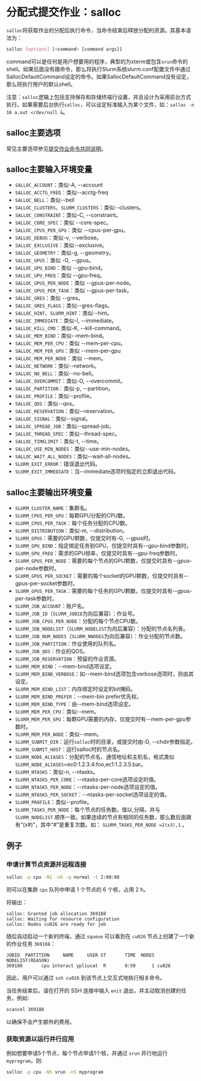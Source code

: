 # 分配式提交作业：salloc

`salloc`将获取作业的分配后执行命令，当命令结束后释放分配的资源。其基本语法为：

```bash
salloc [options] [<command> [command args]]
```

command可以是任何是用户想要用的程序，典型的为xterm或包含`srun`命令的shell。如果后面没有跟命令，那么将执行Slurm系统slurm.conf配置文件中通过SallocDefaultCommand设定的命令。如果SallocDefaultCommand没有设定，那么将执行用户的默认shell。

注意：`salloc`逻辑上包括支持保存和存储终端行设置，并且设计为采用前台方式执行。如果需要后台执行`salloc`，可以设定标准输入为某个文件，如：`salloc -n 16 a.out </dev/null &`。

## salloc主要选项

常见主要选项参见[提交作业命令共同说明](./submission.md)。

## salloc主要输入环境变量

- `SALLOC_ACCOUNT`：类似-A, --account
- `SALLOC_ACCTG_FREQ`：类似--acctg-freq
- `SALLOC_BELL`：类似--bell
- `SALLOC_CLUSTERS`、`SLURM_CLUSTERS`：类似--clusters。
- `SALLOC_CONSTRAINT`：类似-C, --constraint。
- `SALLOC_CORE_SPEC`：类似 --core-spec。
- `SALLOC_CPUS_PER_GPU`：类似 --cpus-per-gpu。
- `SALLOC_DEBUG`：类似-v, --verbose。
- `SALLOC_EXCLUSIVE`：类似--exclusive。
- `SALLOC_GEOMETRY`：类似-g, --geometry。
- `SALLOC_GPUS`：类似 -G, --gpus。
- `SALLOC_GPU_BIND`：类似 --gpu-bind。
- `SALLOC_GPU_FREQ`：类似 --gpu-freq。
- `SALLOC_GPUS_PER_NODE`：类似 --gpus-per-node。
- `SALLOC_GPUS_PER_TASK`：类似 --gpus-per-task。
- `SALLOC_GRES`：类似 --gres。
- `SALLOC_GRES_FLAGS`：类似--gres-flags。
- `SALLOC_HINT`、`SLURM_HINT`：类似--hint。
- `SALLOC_IMMEDIATE`：类似-I, --immediate。
- `SALLOC_KILL_CMD`：类似-K, --kill-command。
- `SALLOC_MEM_BIND`：类似--mem-bind。
- `SALLOC_MEM_PER_CPU`：类似 --mem-per-cpu。
- `SALLOC_MEM_PER_GPU`：类似 --mem-per-gpu
- `SALLOC_MEM_PER_NODE`：类似 --mem。
- `SALLOC_NETWORK`：类似--network。
- `SALLOC_NO_BELL`：类似--no-bell。
- `SALLOC_OVERCOMMIT`：类似-O, --overcommit。
- `SALLOC_PARTITION`：类似-p, --partition。
- `SALLOC_PROFILE`：类似--profile。
- `SALLOC_QOS`：类似--qos。
- `SALLOC_RESERVATION`：类似--reservation。
- `SALLOC_SIGNAL`：类似--signal。
- `SALLOC_SPREAD_JOB`：类似--spread-job。
- `SALLOC_THREAD_SPEC`：类似--thread-spec。
- `SALLOC_TIMELIMIT`：类似-t, --time。
- `SALLOC_USE_MIN_NODES`：类似--use-min-nodes。
- `SALLOC_WAIT_ALL_NODES`：类似--wait-all-nodes。
- `SLURM_EXIT_ERROR`：错误退出代码。
- `SLURM_EXIT_IMMEDIATE`：当--immediate选项时指定的立即退出代码。

## salloc主要输出环境变量

- `SLURM_CLUSTER_NAME`：集群名。
- `SLURM_CPUS_PER_GPU`：每颗GPU分配的CPU数。
- `SLURM_CPUS_PER_TASK`：每个任务分配的CPU数。
- `SLURM_DISTRIBUTION`：类似-m, --distribution。
- `SLURM_GPUS`：需要的GPU颗数，仅提交时有-G, --gpus时。
- `SLURM_GPU_BIND`：指定绑定任务到GPU，仅提交时具有--gpu-bind参数时。
- `SLURM_GPU_FREQ`：需求的GPU频率，仅提交时具有--gpu-freq参数时。
- `SLURM_GPUS_PER_NODE`：需要的每个节点的GPU颗数，仅提交时具有--gpus-per-node参数时。
- `SLURM_GPUS_PER_SOCKET`：需要的每个socket的GPU颗数，仅提交时具有--gpus-per-socket参数时。
- `SLURM_GPUS_PER_TASK`：需要的每个任务的GPU颗数，仅提交时具有--gpus-per-task参数时。
- `SLURM_JOB_ACCOUNT`：账户名。
- `SLURM_JOB_ID`（`SLURM_JOBID`为向后兼容）：作业号。
- `SLURM_JOB_CPUS_PER_NODE`：分配的每个节点CPU数。
- `SLURM_JOB_NODELIST`（`SLURM_NODELIST`为向后兼容）：分配的节点名列表。
- `SLURM_JOB_NUM_NODES`（`SLURM_NNODES`为向后兼容）：作业分配的节点数。
- `SLURM_JOB_PARTITION`：作业使用的队列名。
- `SLURM_JOB_QOS`：作业的QOS。
- `SLURM_JOB_RESERVATION`：预留的作业资源。
- `SLURM_MEM_BIND`：--mem-bind选项设定。
- `SLURM_MEM_BIND_VERBOSE`：如--mem-bind选项包含verbose选项时，则由其设定。
- `SLURM_MEM_BIND_LIST`：内存绑定时设定的bit掩码。
- `SLURM_MEM_BIND_PREFER`：--mem-bin prefer优先权。
- `SLURM_MEM_BIND_TYPE`：由--mem-bind选项设定。
- `SLURM_MEM_PER_CPU`：类似--mem。
- `SLURM_MEM_PER_GPU`：每颗GPU需要的内存，仅提交时有--mem-per-gpu参数时。
- `SLURM_MEM_PER_NODE`：类似--mem。
- `SLURM_SUBMIT_DIR`：运行`salloc`时的目录，或提交时由-D, --chdir参数指定。
- `SLURM_SUBMIT_HOST`：运行salloc时的节点名。
- `SLURM_NODE_ALIASES`：分配的节点名、通信地址和主机名，格式类似 `SLURM_NODE_ALIASES`=ec0:1.2.3.4:foo,ec1:1.2.3.5:bar。
- `SLURM_NTASKS`：类似-n, --ntasks。
- `SLURM_NTASKS_PER_CORE`：--ntasks-per-core选项设定的值。
- `SLURM_NTASKS_PER_NODE`：--ntasks-per-node选项设定的值。
- `SLURM_NTASKS_PER_SOCKET`：--ntasks-per-socket选项设定的值。
- `SLURM_PROFILE`：类似--profile。
- `SLURM_TASKS_PER_NODE`：每个节点的任务数。值以,分隔，并与`SLURM_NODELIST` 顺序一致。如果连续的节点有相同的任务数，那么数后面跟有“(x#)”，其中“#”是重复次数。如： `SLURM_TASKS_PER_NODE =2(x3),1` 。

## 例子

### 申请计算节点资源并远程连接

```bash
salloc -p cpu -N1 -n6 -q normal -t 2:00:00
```

则可以在集群 `cpu` 队列中申请 1 个节点的 6 个核，占用 2 h。

将输出：

```
salloc: Granted job allocation 369188
salloc: Waiting for resource configuration
salloc: Nodes cu026 are ready for job
```

随后自动启动一个新的终端，通过 `squeue` 可以看到在 `cu026` 节点上创建了一个新的作业任务 `369188`：

```
JOBID  PARTITION     NAME     USER ST       TIME  NODES NODELIST(REASON)
369188       cpu interact ypliucat  R       0:50      1 cu026
```

因此，用户可以通过 `ssh cu026` 到该节点上交互式地执行相关命令。

当任务结束后，请在打开的 SSH 连接中输入 `exit` 退出，并主动取消创建的任务，例如:

```bash
scancel 369188
```

以确保不会产生额外的费用。

### 获取资源以运行并行应用

例如想要申请5个节点，每个节点申请1个核，并通过 `srun` 并行地运行 `myprogram`，则:

```bash
salloc -p cpu -N5 srun -n5 myprogram
```
